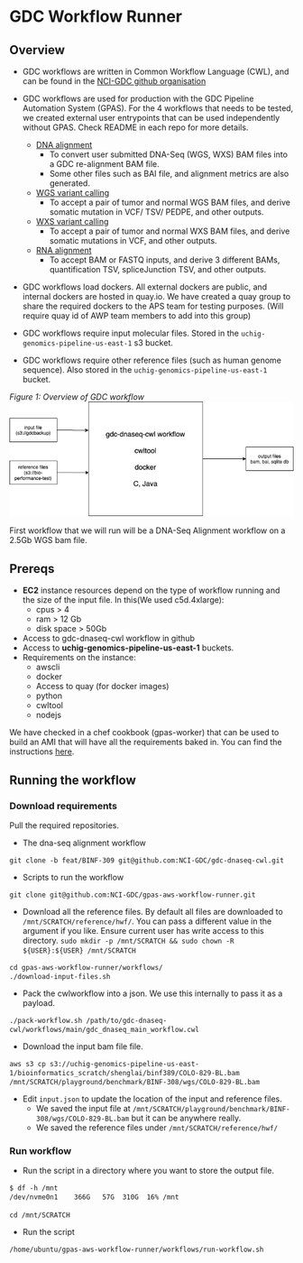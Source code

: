 # GDC Workflow Runner

## Overview 

- GDC workflows are written in Common Workflow Language (CWL), and can be found in the [NCI-GDC github organisation](https://github.com/NCI-GDC/)

- GDC workflows are used for production with the GDC Pipeline Automation System (GPAS). For the 4 workflows that needs to be tested, we created external user entrypoints that can be used independently without GPAS. Check README in each repo for more details.
  - [DNA alignment](https://github.com/NCI-GDC/gdc-dnaseq-cwl/tree/feat/BINF-309)
    - To convert user submitted DNA-Seq (WGS, WXS) BAM files into a GDC re-alignment BAM file.
    - Some other files such as BAI file, and alignment metrics are also generated.
  - [WGS variant calling](https://github.com/NCI-GDC/gdc-sanger-somatic-cwl)
    - To accept a pair of tumor and normal WGS BAM files, and derive somatic mutation in VCF/ TSV/ PEDPE, and other outputs.
  - [WXS variant calling](https://github.com/NCI-GDC/gdc-somatic-variant-calling-workflow)
    - To accept a pair of tumor and normal WXS BAM files, and derive somatic mutations in VCF, and other outputs.
  - [RNA alignment](https://github.com/NCI-GDC/gdc-rnaseq-cwl/tree/feat/etl)
    - To accept BAM or FASTQ inputs, and derive 3 different BAMs, quantification TSV, spliceJunction TSV, and other outputs. 

- GDC workflows load dockers. All external dockers are public, and internal dockers are hosted in quay.io. We have created a quay group to share the required dockers to the APS team for testing purposes. (Will require quay id of AWP team members to add into this group) 

- GDC workflows require input molecular files. Stored in the `uchig-genomics-pipeline-us-east-1` s3 bucket. 

- GDC workflows require other reference files (such as human genome sequence). Also stored in the `uchig-genomics-pipeline-us-east-1` bucket. 

_Figure 1: Overview of GDC workflow_ 
![Figure 1](assets/gdc_workflow_figure.png)

First workflow that we will run will be a DNA-Seq Alignment workflow on a 2.5Gb WGS bam file. 

## Prereqs

- **EC2** instance resources depend on the type of workflow running and the size of the input file. In this(We used c5d.4xlarge):
  - cpus > 4 
  - ram > 12 Gb
  - disk space > 50Gb 
- Access to gdc-dnaseq-cwl workflow in github
- Access to **uchig-genomics-pipeline-us-east-1** buckets. 
- Requirements on the instance: 
  - awscli
  - docker
  - Access to quay (for docker images)
  - python
  - cwltool
  - nodejs

We have checked in a chef cookbook (gpas-worker) that can be used to build an AMI that will have all the requirements baked in. You can find the instructions [here](packer/README.md).


## Running the workflow 

### Download requirements

Pull the required repositories. 

- The dna-seq alignment workflow

```
git clone -b feat/BINF-309 git@github.com:NCI-GDC/gdc-dnaseq-cwl.git
```

- Scripts to run the workflow 
```
git clone git@github.com:NCI-GDC/gpas-aws-workflow-runner.git
```

- Download all the reference files. By default all files are downloaded to `/mnt/SCRATCH/reference/hwf/`. You can pass a different value in the argument if you like. Ensure current user has write access to this directory. `sudo mkdir -p /mnt/SCRATCH && sudo chown -R ${USER}:${USER} /mnt/SCRATCH` 
```
cd gpas-aws-workflow-runner/workflows/
./download-input-files.sh
```

- Pack the cwlworkflow into a json. We use this internally to pass it as a payload. 
```
./pack-workflow.sh /path/to/gdc-dnaseq-cwl/workflows/main/gdc_dnaseq_main_workflow.cwl
```

- Download the input bam file file. 
```
aws s3 cp s3://uchig-genomics-pipeline-us-east-1/bioinformatics_scratch/shenglai/binf389/COLO-829-BL.bam /mnt/SCRATCH/playground/benchmark/BINF-308/wgs/COLO-829-BL.bam
```

- Edit `input.json` to update the location of the input and reference files. 
  - We saved the input file at `/mnt/SCRATCH/playground/benchmark/BINF-308/wgs/COLO-829-BL.bam` but it can be anywhere really. 
  - We saved the reference files under `/mnt/SCRATCH/reference/hwf/`

### Run workflow

- Run the script in a directory where you want to store the output file.  
```
$ df -h /mnt
/dev/nvme0n1    366G   57G  310G  16% /mnt

cd /mnt/SCRATCH
```

- Run the script 
```
/home/ubuntu/gpas-aws-workflow-runner/workflows/run-workflow.sh
```
